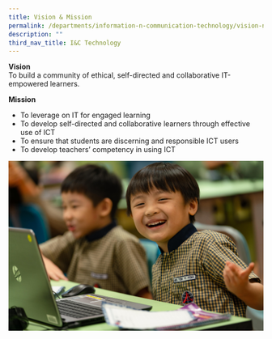 ```yaml
---
title: Vision & Mission
permalink: /departments/information-n-communication-technology/vision-n-mission
description: ""
third_nav_title: I&C Technology
---
```

<p><strong>Vision</strong><br>To build a community of ethical, self-directed and collaborative IT-empowered learners.</p>
<p><strong>Mission</strong></p>
<ul>
<li>To leverage on IT for engaged learning</li>
<li>To develop self-directed and collaborative learners through effective use of ICT</li>
<li>To ensure that students are discerning and responsible ICT users</li>
<li>To develop teachers&rsquo; competency in using ICT</li>
</ul>
<img src="/images/ICT%20Dept%20banner-min.jpg">
